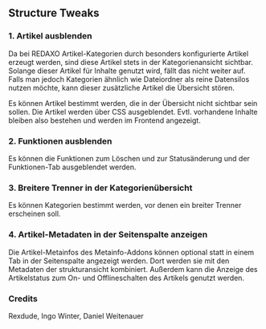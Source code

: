 ## Structure Tweaks

### 1. Artikel ausblenden

Da bei REDAXO Artikel-Kategorien durch besonders konfigurierte Artikel erzeugt werden, sind diese Artikel stets in der Kategorienansicht sichtbar. 
Solange dieser Artikel für Inhalte genutzt wird, fällt das nicht weiter auf.
Falls man jedoch Kategorien ähnlich wie Dateiordner als reine Datensilos nutzen möchte, kann dieser zusätzliche Artikel die Übersicht stören.

Es können Artikel bestimmt werden, die in der Übersicht nicht sichtbar sein sollen. 
Die Artikel werden über CSS ausgeblendet. Evtl. vorhandene Inhalte bleiben also bestehen und werden im Frontend angezeigt.

### 2. Funktionen ausblenden

Es können die Funktionen zum Löschen und zur Statusänderung und der Funktionen-Tab ausgeblendet werden.

### 3. Breitere Trenner in der Kategorienübersicht

Es können Kategorien bestimmt werden, vor denen ein breiter Trenner erscheinen soll.  

### 4. Artikel-Metadaten in der Seitenspalte anzeigen

Die Artikel-Metainfos des Metainfo-Addons können optional statt in einem Tab in der Seitenspalte angezeigt werden. Dort werden sie mit den Metadaten der strukturansicht kombiniert. 
Außerdem kann die Anzeige des Artikelstatus zum On- und Offlineschalten des Artikels genutzt werden. 

### Credits

Rexdude, Ingo Winter, Daniel Weitenauer








